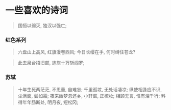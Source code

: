 # 一些喜欢的诗词

>国恒以弱灭, 独汉以强亡;

### 红色系列
>六盘山上高风, 红旗漫卷西风;
今日长缨在手, 何时缚住苍龙?

>此去泉台招旧部, 旌旗十万斩阎罗;

### 苏轼
>十年生死两茫茫, 不思量, 自难忘;
>千里孤坟, 无处话凄凉;
>纵使相逢应不识, 尘满面, 鬓如霜;
>夜来幽梦忽还乡, 小轩窗, 正梳妆;
>相顾无言, 惟有泪千行;
>料得年年肠断处, 明月夜, 短松冈;



